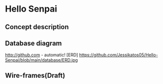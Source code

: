 # Hello Senpai

## Concept description

## Database diagram
http://github.com - automatic!
[ERD] https://github.com/Jessikatos05/Hello-Senpai/blob/main/database/ERD.jpg

## Wire-frames(Draft)
